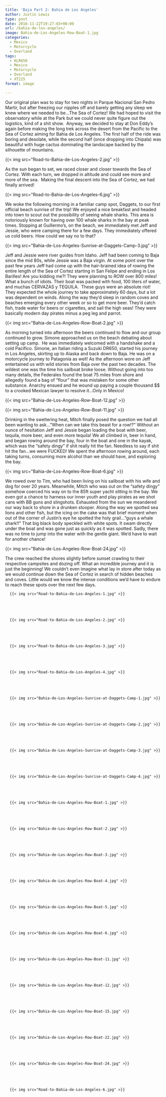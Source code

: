 ```yaml
---
title: 'Baja Part 2: Bahia de Los Angeles'
author: Justin Lewis
type: post
date: 2016-11-22T19:27:03+00:00
url: /bahia-de-los-angeles/
image: Bahia-de-Los-Angeles-Row-Boat-1.jpg
categories:
  - Mexico
  - Motorcycle
  - Overland
tags:
  - KLR650
  - Mexico
  - Motorcycle
  - Overland
  - XT225
format: image

---
```


  Our original plan was to stay for two nights in Parque Nacional San Pedro Martir, but after freezing our nipples off and barely getting any sleep we knew where we needed to be…The Sea of Cortez! We had hoped to visit the observatory while at the Park but we could never quite figure out the logistics, kind of a shit show.  Anyway, we decided to stay at Don Eddy’s again before making the long trek across the desert from the Pacific to the Sea of Cortez aiming for Bahia de Los Angeles. The first half of the ride was boring and desolate, while the second half (once dropping into Chipala) was beautiful with huge cactus dominating the landscape backed by the silhouette of mountains.


  {{< img src="Road-to-Bahia-de-Los-Angeles-2.jpg" >}}
		      


As the sun began to set, we raced closer and closer towards the Sea of Cortez. With each turn, we dropped in altitude and could see more and more of the sea.  Making the final descent into the Sea of Cortez, we had finally arrived!


  {{< img src="Road-to-Bahia-de-Los-Angeles-6.jpg" >}}
		      



We woke the following morning in a familiar camp spot, Daggets, to our first official beach sunrise of the trip! We enjoyed a nice breakfast and headed into town to scout out the possibility of seeing whale sharks. This area is notoriously known for having over 100 whale sharks in the bay at peak times. Stopping at Guillermo’s, on the beach, we immediately met Jeff and Jessie, who were camping there for a few days. They immediately offered us cold beers. How could we say no to that?


  {{< img src="Bahia-de-Los-Angeles-Sunrise-at-Daggets-Camp-3.jpg" >}}
		      


Jeff and Jessie were river guides from Idaho. Jeff had been coming to Baja since the mid 80s, while Jessie was a Baja virgin. At some point over the past few years Jeff had come up with the hair-brained idea of rowing the entire length of the Sea of Cortez starting in San Felipe and ending in Los Barilles! Are you kidding me?! They were planning to ROW over 800 miles! What a bunch of idiots. Their boat was packed with food, 100 liters of water, and muchas CERVAZAS y TEQUILA.  These guys were an absolute riot!  They expected the whole journey to take approximately 60 days, but a lot was dependent on winds. Along the way they’d sleep in random coves and beaches emerging every other week or so to get more beer. They’d catch fish, trade water for beers or cigarettes, and sail the high seas! They were basically modern day pirates minus a peg leg and parrot.


  {{< img src="Bahia-de-Los-Angeles-Row-Boat-2.jpg" >}}
		      


As morning turned into afternoon the beers continued to flow and our group continued to grow. Simone approached us on the beach debating about setting up camp.  He was immediately welcomed with a handshake and a cold Pacifico. Simone, an Italian riding a Suzuki DR650, started his journey in Los Angeles, skirting up to Alaska and back down to Baja. He was on a motorcycle journey to Patagonia as well! As the afternoon wore on Jeff entertained us with wild stories from Baja over the past two decades. The wildest one was the time his sailboat broke loose. Without going into too many details, the Federales found the boat 75 miles from shore and allegedly found a bag of “flour” that was mistaken for some other substance. Anarchy ensued and he wound up paying a couple thousand $$ to a crooked Mexican lawyer to resolve it…Only in Mexico!


  {{< img src="Bahia-de-Los-Angeles-Row-Boat-12.jpg" >}}
		      


  {{< img src="Bahia-de-Los-Angeles-Row-Boat-11.jpg" >}}
		      


Drinking in the sweltering heat, Mitch finally posed the question we had all been wanting to ask…”When can we take this beast for a row!?” Without an ounce of hesitation Jeff and Jessie began loading the boat with beer, tequila, more beer, and even more tequila! We all climbed in, beer in hand, and began rowing around the bay, four in the boat and one in the kayak, which was the “safety dingy” if shit really hit the fan. Needless to say if shit hit the fan…we were FUCKED! We spent the afternoon rowing around, each taking turns, consuming more alcohol than we should have, and exploring the bay.


  {{< img src="Bahia-de-Los-Angeles-Row-Boat-6.jpg" >}}
		      


We rowed over to Tim, who had been living on his sailboat with his wife and dog for over 20 years. Meanwhile, Mitch who was out on the “safety dingy” somehow coerced his way on to the 85ft super yacht sitting in the bay. We even got a chance to harness our inner youth and play pirates as we shot cans with BB guns and slingshots. Exhausted from the sun we meandered our way back to shore in a drunken stooper. Along the way we spotted sea lions and other fish, but the icing on the cake was that brief moment when out of the corner of Justin’s eye he spotted the holy grail…”guys a whale shark!!” That big black body speckled with white spots. It swam directly under the boat and was gone just as quickly as it was spotted. Sadly, there was no time to jump into the water with the gentle giant. We’d have to wait for another chance!


  {{< img src="Bahia-de-Los-Angeles-Row-Boat-24.jpg" >}}
		      


The crew reached the shores slightly before sunset crawling to their respective campsites and dozing off. What an incredible journey and it is just the beginning! We couldn’t even imagine what lay in store after today as we would continue down the Sea of Cortez in search of hidden beaches and coves. Little would we know the intense conditions we’d have to endure to reach these spots over the next few days.





      {{< img src="Road-to-Bahia-de-Los-Angeles-1.jpg" >}}
                
    



      {{< img src="Road-to-Bahia-de-Los-Angeles-2.jpg" >}}
                
    



      {{< img src="Road-to-Bahia-de-Los-Angeles-3.jpg" >}}
                
    



      {{< img src="Road-to-Bahia-de-Los-Angeles-4.jpg" >}}
                
    



      {{< img src="Bahia-de-Los-Angeles-Sunrise-at-Daggets-Camp-1.jpg" >}}
                
    



      {{< img src="Bahia-de-Los-Angeles-Sunrise-at-Daggets-Camp-2.jpg" >}}
                
    



      {{< img src="Bahia-de-Los-Angeles-Sunrise-at-Daggets-Camp-3.jpg" >}}
                
    



      {{< img src="Bahia-de-Los-Angeles-Sunrise-at-Daggets-Camp-4.jpg" >}}
                
    



      {{< img src="Bahia-de-Los-Angeles-Row-Boat-1.jpg" >}}
                
    



      {{< img src="Bahia-de-Los-Angeles-Row-Boat-2.jpg" >}}
                
    



      {{< img src="Bahia-de-Los-Angeles-Row-Boat-3.jpg" >}}
                
    



      {{< img src="Bahia-de-Los-Angeles-Row-Boat-4.jpg" >}}
                
    



      {{< img src="Bahia-de-Los-Angeles-Row-Boat-5.jpg" >}}
                
    



      {{< img src="Bahia-de-Los-Angeles-Row-Boat-6.jpg" >}}
                
    



      {{< img src="Bahia-de-Los-Angeles-Row-Boat-11.jpg" >}}
                
    



      {{< img src="Bahia-de-Los-Angeles-Row-Boat-12.jpg" >}}
                
    



      {{< img src="Bahia-de-Los-Angeles-Row-Boat-15.jpg" >}}
                
    



      {{< img src="Bahia-de-Los-Angeles-Row-Boat-22.jpg" >}}
                
    



      {{< img src="Bahia-de-Los-Angeles-Row-Boat-24.jpg" >}}
                
    



      {{< img src="Road-to-Bahia-de-Los-Angeles-6.jpg" >}}
               